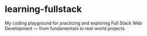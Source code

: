 # learning-fullstack
My coding playground for practicing and exploring Full Stack Web Development — from fundamentals to real-world projects.
